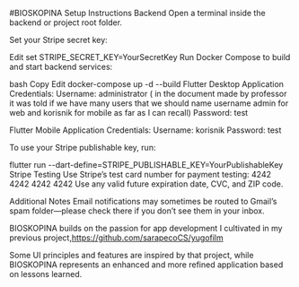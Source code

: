 #BIOSKOPINA
Setup Instructions
Backend
Open a terminal inside the backend or project root folder.

Set your Stripe secret key:

Edit
set STRIPE_SECRET_KEY=YourSecretKey
Run Docker Compose to build and start backend services:

bash
Copy
Edit
docker-compose up -d --build
Flutter Desktop Application
Credentials:
Username: administrator ( in the document made by professor it was told if we have many users that we should name username admin for web and korisnik for mobile as far as I can recall)
Password: test


Flutter Mobile Application
Credentials:
Username: korisnik
Password: test


To use your Stripe publishable key, run:


flutter run --dart-define=STRIPE_PUBLISHABLE_KEY=YourPublishableKey
Stripe Testing
Use Stripe’s test card number for payment testing:
4242 4242 4242 4242
Use any valid future expiration date, CVC, and ZIP code.

Additional Notes
Email notifications may sometimes be routed to Gmail’s spam folder—please check there if you don’t see them in your inbox.

BIOSKOPINA builds on the passion for app development I cultivated in my previous project,https://github.com/sarapecoCS/yugofilm

Some UI principles and features are inspired by that project, while BIOSKOPINA represents an enhanced and more refined application based on lessons learned.
